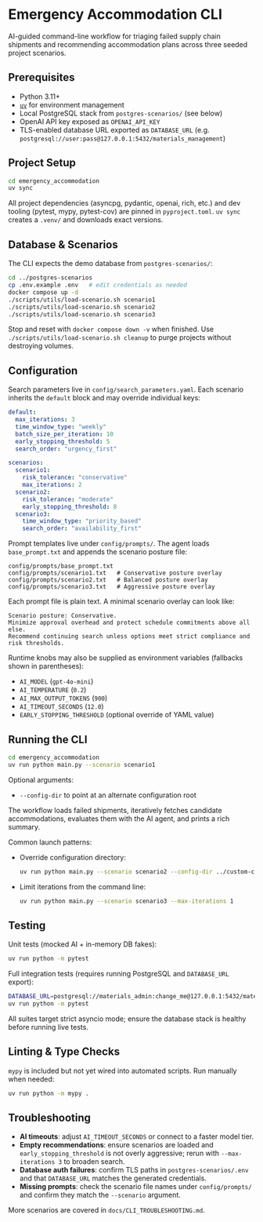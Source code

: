 # Emergency Accommodation CLI

AI-guided command-line workflow for triaging failed supply chain shipments and recommending accommodation plans across three seeded project scenarios.

## Prerequisites
- Python 3.11+
- [`uv`](https://github.com/astral-sh/uv) for environment management
- Local PostgreSQL stack from `postgres-scenarios/` (see below)
- OpenAI API key exposed as `OPENAI_API_KEY`
- TLS-enabled database URL exported as `DATABASE_URL` (e.g. `postgresql://user:pass@127.0.0.1:5432/materials_management`)

## Project Setup
```bash
cd emergency_accommodation
uv sync
```

All project dependencies (asyncpg, pydantic, openai, rich, etc.) and dev tooling (pytest, mypy, pytest-cov) are pinned in `pyproject.toml`. `uv sync` creates a `.venv/` and downloads exact versions.

## Database & Scenarios
The CLI expects the demo database from `postgres-scenarios/`:

```bash
cd ../postgres-scenarios
cp .env.example .env   # edit credentials as needed
docker compose up -d
./scripts/utils/load-scenario.sh scenario1
./scripts/utils/load-scenario.sh scenario2
./scripts/utils/load-scenario.sh scenario3
```

Stop and reset with `docker compose down -v` when finished. Use `./scripts/utils/load-scenario.sh cleanup` to purge projects without destroying volumes.

## Configuration

Search parameters live in `config/search_parameters.yaml`. Each scenario inherits the `default` block and may override individual keys:

```yaml
default:
  max_iterations: 3
  time_window_type: "weekly"
  batch_size_per_iteration: 10
  early_stopping_threshold: 5
  search_order: "urgency_first"

scenarios:
  scenario1:
    risk_tolerance: "conservative"
    max_iterations: 2
  scenario2:
    risk_tolerance: "moderate"
    early_stopping_threshold: 8
  scenario3:
    time_window_type: "priority_based"
    search_order: "availability_first"
```

Prompt templates live under `config/prompts/`. The agent loads `base_prompt.txt` and appends the scenario posture file:

```
config/prompts/base_prompt.txt
config/prompts/scenario1.txt   # Conservative posture overlay
config/prompts/scenario2.txt   # Balanced posture overlay
config/prompts/scenario3.txt   # Aggressive posture overlay
```

Each prompt file is plain text. A minimal scenario overlay can look like:

```
Scenario posture: Conservative.
Minimize approval overhead and protect schedule commitments above all else.
Recommend continuing search unless options meet strict compliance and risk thresholds.
```

Runtime knobs may also be supplied as environment variables (fallbacks shown in parentheses):
- `AI_MODEL` (`gpt-4o-mini`)
- `AI_TEMPERATURE` (`0.2`)
- `AI_MAX_OUTPUT_TOKENS` (`900`)
- `AI_TIMEOUT_SECONDS` (`12.0`)
- `EARLY_STOPPING_THRESHOLD` (optional override of YAML value)

## Running the CLI
```bash
cd emergency_accommodation
uv run python main.py --scenario scenario1
```

Optional arguments:
- `--config-dir` to point at an alternate configuration root

The workflow loads failed shipments, iteratively fetches candidate accommodations, evaluates them with the AI agent, and prints a rich summary.

Common launch patterns:

- Override configuration directory:
  ```bash
  uv run python main.py --scenario scenario2 --config-dir ../custom-config
  ```
- Limit iterations from the command line:
  ```bash
  uv run python main.py --scenario scenario3 --max-iterations 1
  ```

## Testing
Unit tests (mocked AI + in-memory DB fakes):
```bash
uv run python -m pytest
```

Full integration tests (requires running PostgreSQL and `DATABASE_URL` export):
```bash
DATABASE_URL=postgresql://materials_admin:change_me@127.0.0.1:5432/materials_management \
uv run python -m pytest
```

All suites target strict asyncio mode; ensure the database stack is healthy before running live tests.

## Linting & Type Checks
`mypy` is included but not yet wired into automated scripts. Run manually when needed:
```bash
uv run python -m mypy .
```

## Troubleshooting
- **AI timeouts**: adjust `AI_TIMEOUT_SECONDS` or connect to a faster model tier.
- **Empty recommendations**: ensure scenarios are loaded and `early_stopping_threshold` is not overly aggressive; rerun with `--max-iterations 3` to broaden search.
- **Database auth failures**: confirm TLS paths in `postgres-scenarios/.env` and that `DATABASE_URL` matches the generated credentials.
- **Missing prompts**: check the scenario file names under `config/prompts/` and confirm they match the `--scenario` argument.

More scenarios are covered in `docs/CLI_TROUBLESHOOTING.md`.
